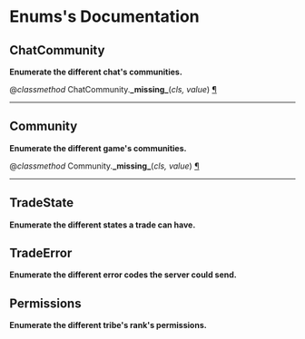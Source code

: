 # Enums's Documentation

## ChatCommunity
**Enumerate the different chat's communities.**

@*classmethod*
ChatCommunity.**\_missing\_**(_cls, value_) <a id="ChatCommunity._missing_" href="#ChatCommunity._missing_">¶</a>
>
>
---

## Community
**Enumerate the different game's communities.**

@*classmethod*
Community.**\_missing\_**(_cls, value_) <a id="Community._missing_" href="#Community._missing_">¶</a>
>
>
---

## TradeState
**Enumerate the different states a trade can have.**

## TradeError
**Enumerate the different error codes the server could send.**

## Permissions
**Enumerate the different tribe's rank's permissions.**

